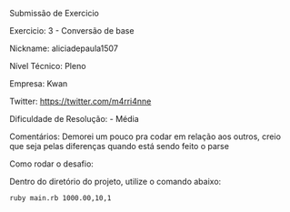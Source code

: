 Submissão de Exercicio

 Exercicio: 3 - Conversão de base

 Nickname: aliciadepaula1507

 Nível Técnico: Pleno

 Empresa: Kwan

 Twitter: https://twitter.com/m4rri4nne

 Dificuldade de Resolução: - Média

 Comentários: Demorei um pouco pra codar em relação aos outros, creio que seja pelas diferenças quando está sendo feito o parse 

 Como rodar o desafio:

 Dentro do diretório do projeto, utilize o comando abaixo:

 ```bash
 ruby main.rb 1000.00,10,1

 ```